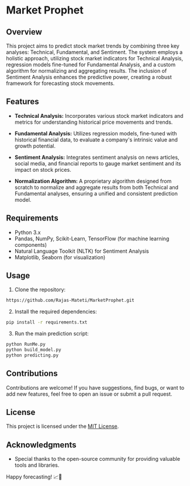# Market Prophet

## Overview

This project aims to predict stock market trends by combining three key analyses: Technical, Fundamental, and Sentiment. The system employs a holistic approach, utilizing stock market indicators for Technical Analysis, regression models fine-tuned for Fundamental Analysis, and a custom algorithm for normalizing and aggregating results. The inclusion of Sentiment Analysis enhances the predictive power, creating a robust framework for forecasting stock movements.

## Features

- **Technical Analysis:** Incorporates various stock market indicators and metrics for understanding historical price movements and trends.
  
- **Fundamental Analysis:** Utilizes regression models, fine-tuned with historical financial data, to evaluate a company's intrinsic value and growth potential.

- **Sentiment Analysis:** Integrates sentiment analysis on news articles, social media, and financial reports to gauge market sentiment and its impact on stock prices.

- **Normalization Algorithm:** A proprietary algorithm designed from scratch to normalize and aggregate results from both Technical and Fundamental analyses, ensuring a unified and consistent prediction model.

## Requirements

- Python 3.x
- Pandas, NumPy, Scikit-Learn, TensorFlow (for machine learning components)
- Natural Language Toolkit (NLTK) for Sentiment Analysis
- Matplotlib, Seaborn (for visualization)

## Usage

1. Clone the repository:

```bash
https://github.com/Rajas-Mateti/MarketProphet.git
```

2. Install the required dependencies:

```bash
pip install -r requirements.txt
```

3. Run the main prediction script:

```bash
python RunMe.py
python build_model.py
python predicting.py
```

## Contributions

Contributions are welcome! If you have suggestions, find bugs, or want to add new features, feel free to open an issue or submit a pull request.

## License

This project is licensed under the [MIT License](LICENSE.md).

## Acknowledgments

- Special thanks to the open-source community for providing valuable tools and libraries.

Happy forecasting! 📈🚀
